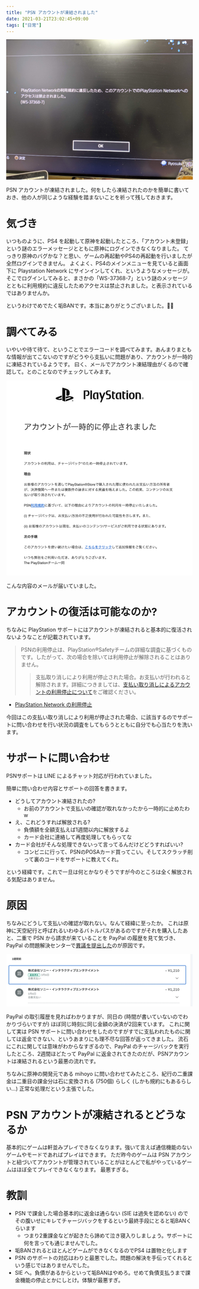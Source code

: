 ```yaml
---
title: "PSN アカウントが凍結されました"
date: 2021-03-21T23:02:45+09:00
tags: ["日常"]
---
```


![psn_ban](psn_ban.jpeg)

PSN アカウントが凍結されました。何をしたら凍結されたのかを簡単に書いておき、他の人が同じような経験を踏まないことを祈って残しておきます。

# 気づき

いつものように、PS4 を起動して原神を起動したところ、「アカウント未登録」という謎のエラーメッセージとともに原神にログインできなくなりました。
てっきり原神のバグかな？と思い、ゲームの再起動やPS4の再起動を行いましたが全然ログインできません。
よくよく、PS4のメインメニューを見ていると画面下に Playstation Network にサインインしてくれ、というようなメッセージが。
そこでログインしてみると、まさかの「WS-37368-7」という謎のメッセージとともに利用規約に違反したためアクセスは禁止されました。と表示されているではありませんか。

というわけでめでたく垢BANです。本当にありがとうございました。💢😠

# 調べてみる

いやいや待て待て、ということでエラーコードを調べてみます。あんまりまともな情報が出てこないのですがどうやら支払いに問題があり、アカウントが一時的に凍結されているようです。
曰く、メールでアカウント凍結理由がくるので確認して。とのことなのでチェックしてみます。

![email](reason_email.png)

こんな内容のメールが届いていました。

# アカウントの復活は可能なのか?

ちなみに PlayStation サポートにはアカウントが凍結されると基本的に復活されないようなことが記載されています。

> PSNの利用停止は、PlayStation®Safetyチームの詳細な調査に基づくものです。したがって、次の場合を除いては利用停止が解除されることはありません。
>> 支払取り消しにより利用が停止された場合。お支払いが行われると解除されます。詳細につきましては、[支払い取り消しによるアカウントの利用停止について](https://www.playstation.com/ja-jp/support/account/psn-suspension-account-debt/)をご確認ください。 

- [PlayStation Network の利用停止](https://www.playstation.com/ja-jp/support/account/suspensions-psn/)

今回はこの支払い取り消しにより利用が停止された場合、に該当するのでサポートに問い合わせを行い状況の調査をしてもらうとともに自分でも心当たりを洗います。

# サポートに問い合わせ

PSNサポートは LINE によるチャット対応が行われていました。

簡単に問い合わせ内容とサポートの回答を書きます。

- どうしてアカウント凍結されたの?
    - お前のアカウントで支払いの確認が取れなかったから一時的に止めたわw
- え、これどうすれば解放される?
    - 負債額を全額支払えば1週間以内に解放するよ
    - カード会社に連絡して再度処理してもらってな
- カード会社がそんな処理できないって言ってるんだけどどうすればいい?
    - コンビニに行って、PSNのPOSAカード買ってこい。そしてスクラッチ削って裏のコードをサポートに教えてくれ。

という経緯です。これで一旦は何とかなりそうですが今のところは全く解放される気配はありません。

# 原因

ちなみにどうして支払いの確認が取れない。なんて経緯に至ったか。
これは原神に天空紀行と呼ばれるいわゆるバトルパスがあるのですがそれを購入したあと、二重で PSN から請求が来ていることを PayPal の履歴を見て気づき、PayPal の問題解決センターで[異議を提出した](https://www.paypal.com/jp/smarthelp/article/paypal%E3%81%AE%E7%95%B0%E8%AD%B0%E3%81%8A%E3%82%88%E3%81%B3%E3%82%AF%E3%83%AC%E3%83%BC%E3%83%A0%E3%81%A8%E3%81%AF%E4%BD%95%E3%81%A7%E3%81%99%E3%81%8B%E3%80%82-faq2337)のが原因です。

![history](settlement_history.jpg)

PayPal の取引履歴を見ればわかりますが、同日の (時間が書いていないのでわかりづらいですが) ほぼ同じ時刻に同じ金額の決済が2回来ています。
これに関して実は PSN サポートに問い合わせをしたのですがすでに支払われたものに関しては返金できない、というあまりにも理不尽な回答が返ってきました。
流石にこれに関しては意味がわからなすぎるので、PayPal のチャージバックを実行したところ、2週間ほどたって PayPal に返金されてきたのだが、PSNアカウントは凍結されるという最悪の流れです。

ちなみに原神の開発元である mihoyo に問い合わせてみたところ、紀行の二重課金は二重目の課金分は石に変換される (750個) らしく (しかも規約にもあるらしい...) 正常な処理だという主張でした。

# PSN アカウントが凍結されるとどうなるか

基本的にゲームは軒並みプレイできなくなります。強いて言えば通信機能のないゲームやモードであればプレイはできます。
ただ昨今のゲームは PSN アカウントと紐づいてアカウントが管理されていることがほとんどで私がやっているゲームはほぼ全てプレイできなくなります。
最悪すぎる。

# 教訓

- PSN で課金した場合基本的に返金は通らない (SIE は過失を認めない) のでその腹いせにキレてチャージバックをするという最終手段にとると垢BANくらいます
    - つまり2重課金などが起きたら諦めて泣き寝入りしましょう。サポートに何を言っても通じませんでした。
- 垢BANされるとほとんどゲームができなくなるのでPS4 は置物と化します
- PSN のサポートの対応はわりと最悪でした。問題の解決を手伝ってくれるという感じではありませんでした。
- SIE へ。負債があるからといって垢BANはやめろ。せめて負債支払うまで課金機能の停止とかにしとけ。体験が最悪すぎ。
